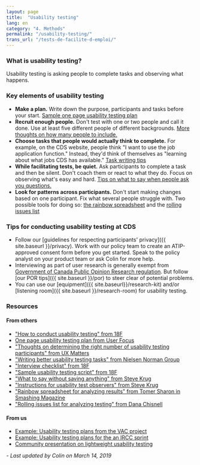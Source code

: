```yaml
---
layout: page
title:  "Usability testing"
lang: en
category: "4. Methods"
permalink: "/usability-testing/"
trans_url: "/tests-de-facilite-d-emploi/"
---
```

### What is usability testing?
Usability testing is asking people to complete tasks and observing what happens.

### Key elements of usability testing
* **Make a plan.**  Write down the purpose, participants and tasks before your start. [Sample one page usability testing plan](https://www.userfocus.co.uk/pdf/usabilitydashboard.pdf)
* **Recruit enough people.** Don't test with one or two people and call it done. Use at least five different people of different backgrounds. [More thoughts on how many people to include.](https://www.uxmatters.com/mt/archives/2016/01/how-to-determine-the-right-number-of-participants-for-usability-studies.php)
* **Choose tasks that people would actually think to complete.** For example, on the CDS website, people think "I want to use the job application function." Instead, they'd think of themselves as "learning about what jobs CDS has available." [Task writing tips](https://www.nngroup.com/articles/better-usability-tasks/)
* **While facilitating tests, be quiet.** Ask participants to complete a task and then be silent. Don't coach them or react to what they do. Focus on observing what's easy and hard. [Tips on what to say when people ask you questions.](http://sensible.com/downloads/things-a-therapist-would-say.pdf)
* **Look for patterns across participants.** Don't start making changes based on one participant. Fix what several people struggle with. Two possible tools for doing so: [the rainbow spreadsheet](https://www.smashingmagazine.com/2013/04/rainbow-spreadsheet-collaborative-ux-research-tool/) and the [rolling issues list](http://usabilityworks.com/consensus-on-observations-in-real-time-keeping-a-rolling-list-of-issues/)

### Tips for conducting usability testing at CDS
* Follow our [guidelines for respecting participants' privacy]({{ site.baseurl }}/privacy). Work with our policy team to create an ATIP-approved consent form before you get started. Speak to the policy analyst on your product team or ask Colin for more help.
* Interviewing as part of user research is generally exempt from [Government of Canada Public Opinion Research regulation](https://www.canada.ca/en/treasury-board-secretariat/services/government-communications/public-opinion-research-government.html#toc3). But follow [our POR tips]({{ site.baseurl }}/por) to steer clear of potential problems.
* You can use our [equipment]({{ site.baseurl}}/research-kit) and/or [listening room]({{ site.baseurl }}/research-room) for usability testing.

### Resources

#### From others
* ["How to conduct usability testing" from 18F](https://18f.gsa.gov/2018/11/20/introduction-to-remote-moderated-usability-testing-part-2-how/)
* [One page usability testing plan from User Focus](https://www.userfocus.co.uk/pdf/usabilitydashboard.pdf)
* ["Thoughts on determining the right number of usability testing participants" from UX Matters](https://www.uxmatters.com/mt/archives/2016/01/how-to-determine-the-right-number-of-participants-for-usability-studies.php)
* ["Writing better usability testing tasks" from Nielsen Norman Group](https://www.nngroup.com/articles/better-usability-tasks/)
* ["Interview checklist" from 18F](https://methods.18f.gov/interview-checklist/)
* ["Sample usability testing script" from 18F](https://methods.18f.gov/usability-test-script/)
* ["What to say without saving anything" from Steve Krug](http://sensible.com/downloads/things-a-therapist-would-say.pdf)
* ["Instructions for usability test observers" from Steve Krug](http://sensible.com/downloads/instructions-for-observers.pdf)
* ["Rainbow spreadsheet for analyzing results" from Tomer Sharon in Smashing Magazine](https://www.smashingmagazine.com/2013/04/rainbow-spreadsheet-collaborative-ux-research-tool/)
* ["Rolling issues list for analyzing testing" from Dana Chisnell](http://usabilityworks.com/consensus-on-observations-in-real-time-keeping-a-rolling-list-of-issues/)

#### From us
* [Example: Usability testing plans from the VAC project](https://docs.google.com/document/d/1GW9GhvWqLDscLOb_CP8y0pGmW_iZ8MaSnELb_5w4hd0/edit)
* [Example: Usability testing plans for the an IRCC sprint](https://docs.google.com/presentation/d/1V_fhCoBXGRApBt3AI8qg4PFaRGXyDUkQmQ2YNjKScXI/edit#slide=id.g36be40e022_0_10)
* [Community presentation on lightweight usability testing](https://docs.google.com/presentation/d/1L6r6fBTVVUiuaBWNwjv0LWAfiYHMYyGuR2lepad24Mo/edit?usp=drive_web&ouid=115428102159383580616)

_- Last updated by Colin on March 14, 2019_
